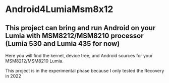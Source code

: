 # Android4LumiaMsm8x12

## This project can bring and run Android on your Lumia with MSM8212/MSM8210 processor (Lumia 530 and Lumia 435 for now)

Here you will find the kernel, device tree, and Android sources for your MSM8212/MSM8210 Lumia.

This project is in the experimental phase because I only tested the Recovery in 2022
